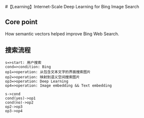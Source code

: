 #【Learning】Internet-Scale Deep Learning for Bing Image Search

## Core point
How semantic vectors helped improve Bing Web Search.
## 搜索流程
```flow
s=>start: 用户搜索
cond=>condition: Bing
op1=>operation: 从包含文本文字的界面搜索图片
op2=>operation: 映射到语义空间搜索图片
op3=>operation: Deep Learning
op4=>operation: Image embedding && Text embedding

s->cond
cond(yes)->op1
cond(no)->op2
op2->op3
op3->op4
```